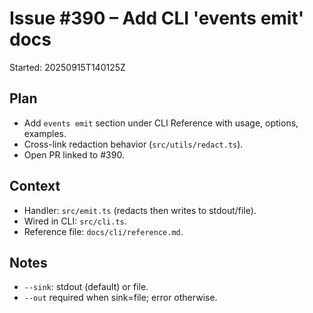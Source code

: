 # Issue #390 – Add CLI 'events emit' docs

Started: 20250915T140125Z

## Plan

- Add `events emit` section under CLI Reference with usage, options, examples.
- Cross-link redaction behavior (`src/utils/redact.ts`).
- Open PR linked to #390.

## Context

- Handler: `src/emit.ts` (redacts then writes to stdout/file).
- Wired in CLI: `src/cli.ts`.
- Reference file: `docs/cli/reference.md`.

## Notes

- `--sink`: stdout (default) or file.
- `--out` required when sink=file; error otherwise.
